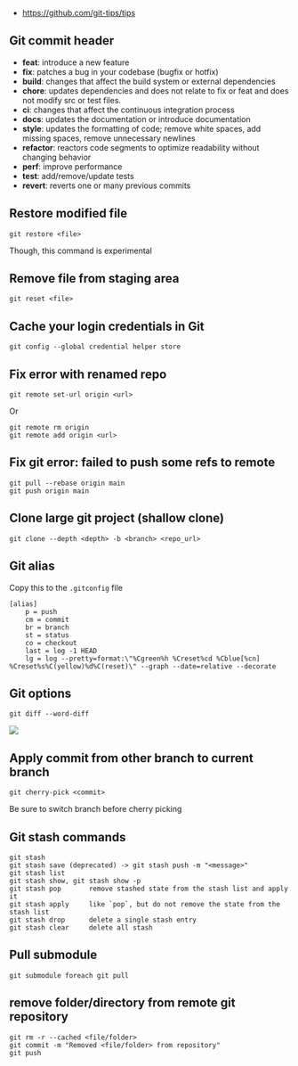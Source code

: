- https://github.com/git-tips/tips

## Git commit header
- **feat**: introduce a new feature
- **fix**: patches a bug in your codebase (bugfix or hotfix)
- **build**: changes that affect the build system or external dependencies
- **chore**: updates dependencies and does not relate to fix or feat and does not modify src or test files.
- **ci**: changes that affect the continuous integration process
- **docs**: updates the documentation or introduce documentation
- **style**: updates the formatting of code; remove white spaces, add missing spaces, remove unnecessary newlines
- **refactor**: reactors code segments to optimize readability without changing behavior
- **perf**: improve performance
- **test**: add/remove/update tests
- **revert**: reverts one or many previous commits

## Restore modified file
```git
git restore <file>
```
Though, this command is experimental 

## Remove file from staging area
```git
git reset <file>
```

## Cache your login credentials in Git

```git
git config --global credential helper store
```

## Fix error with renamed repo

```git
git remote set-url origin <url>
```
Or
```git
git remote rm origin
git remote add origin <url>
```

## Fix git error: failed to push some refs to remote

```git
git pull --rebase origin main
git push origin main
```

## Clone large git project (shallow clone)

```
git clone --depth <depth> -b <branch> <repo_url>
```


## Git alias

Copy this to the `.gitconfig` file

```git
[alias]
	p = push
	cm = commit
	br = branch
	st = status
	co = checkout
	last = log -1 HEAD
	lg = log --pretty=format:\"%Cgreen%h %Creset%cd %Cblue[%cn] %Creset%s%C(yellow)%d%C(reset)\" --graph --date=relative --decorate
```

## Git options

```git
git diff --word-diff
```
![](https://blog.gitbutler.com/content/images/size/w1000/2024/02/CleanShot-2024-02-08-at-08.19.28@2x.png)

## Apply commit from other branch to current branch

```git
git cherry-pick <commit>
```

Be sure to switch branch before cherry picking


## Git stash commands
```git
git stash
git stash save (deprecated) -> git stash push -m "<message>"
git stash list
git stash show, git stash show -p
git stash pop  		remove stashed state from the stash list and apply it
git stash apply		like `pop`, but do not remove the state from the stash list
git stash drop 		delete a single stash entry
git stash clear 	delete all stash
```

## Pull submodule
```git
git submodule foreach git pull
```

## remove folder/directory from remote git repository

```git
git rm -r --cached <file/folder>
git commit -m "Removed <file/folder> from repository"
git push
```